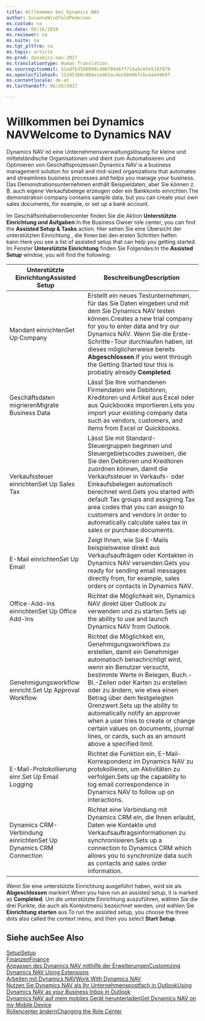 ```yaml
---
title: Willkommen bei Dynamics NAV
author: SusanneWindfeldPedersen
ms.custom: na
ms.date: 09/16/2016
ms.reviewer: na
ms.suite: na
ms.tgt_pltfrm: na
ms.topic: article
ms-prod: dynamics-nav-2017
ms.translationtype: Human Translation
ms.sourcegitcommit: 51adfb3588099c496f0946ff71da5c6fe518f070
ms.openlocfilehash: 113453b0c0b6e1ed61ac4ec66046fcbcead4960f
ms.contentlocale: de-at
ms.lasthandoff: 06/26/2017

---
```


# <a name="welcome-to-dynamics-nav"></a><span data-ttu-id="98711-102">Willkommen bei Dynamics NAV</span><span class="sxs-lookup"><span data-stu-id="98711-102">Welcome to Dynamics NAV</span></span>

<span data-ttu-id="98711-103">Dynamics NAV ist eine Unternehmensverwaltungslösung für kleine und mittelständische Organisationen und dient zum Automatisieren und Optimieren von Geschäftsprozessen.</span><span class="sxs-lookup"><span data-stu-id="98711-103">Dynamics NAV is a business management solution for small and mid-sized organizations that automates and streamlines business processes and helps you manage your business.</span></span> <span data-ttu-id="98711-104">Das Demonstrationsunternehmen enthält Beispieldaten, aber Sie können z. B. auch eigene Verkaufsbelege erzeugen oder ein Bankkonto einrichten.</span><span class="sxs-lookup"><span data-stu-id="98711-104">The demonstration company contains sample data, but you can create your own sales documents, for example, or set up a bank account.</span></span>  

<span data-ttu-id="98711-105">Im Geschäftsinhaberrollencenter finden Sie die Aktion **Unterstützte Einrichtung und Aufgaben**.</span><span class="sxs-lookup"><span data-stu-id="98711-105">In the Business Owner role center, you can find the **Assisted Setup & Tasks** action.</span></span> <span data-ttu-id="98711-106">Hier sehen Sie eine Übersicht der unterstützten Einrichtung , die Ihnen bei den ersten Schritten helfen kann.</span><span class="sxs-lookup"><span data-stu-id="98711-106">Here you see a list of assisted setup that can help you getting started.</span></span> <span data-ttu-id="98711-107">Im Fenster **Unterstützte Einrichtung** finden Sie Folgendes:</span><span class="sxs-lookup"><span data-stu-id="98711-107">In the **Assisted Setup** window, you will find the following:</span></span>

|<span data-ttu-id="98711-108">Unterstützte Einrichtung</span><span class="sxs-lookup"><span data-stu-id="98711-108">Assisted Setup</span></span>           |<span data-ttu-id="98711-109">Beschreibung</span><span class="sxs-lookup"><span data-stu-id="98711-109">Description</span></span>                                                                                      |
|-------------------------|-------------------------------------------------------------------------------------------------|
|<span data-ttu-id="98711-110">Mandant einrichten</span><span class="sxs-lookup"><span data-stu-id="98711-110">Set Up Company</span></span>           |<span data-ttu-id="98711-111">Erstellt ein neues Testunternehmen, für das Sie Daten eingeben und mit dem Sie Dynamics NAV testen können.</span><span class="sxs-lookup"><span data-stu-id="98711-111">Creates a new trial company for you to enter data and try our Dynamics NAV.</span></span> <span data-ttu-id="98711-112">Wenn Sie die Erste-Schritte-Tour durchlaufen haben, ist dieses möglicherweise bereits **Abgeschlossen**.</span><span class="sxs-lookup"><span data-stu-id="98711-112">If you went through the Getting Started tour this is probably already **Completed**.</span></span> |
|<span data-ttu-id="98711-113">Geschäftsdaten migrieren</span><span class="sxs-lookup"><span data-stu-id="98711-113">Migrate Business Data</span></span>    |<span data-ttu-id="98711-114">Lässt Sie Ihre vorhandenen Firmendaten wie Debitoren, Kreditoren und Artikel aus Excel oder aus Quickbooks importieren.</span><span class="sxs-lookup"><span data-stu-id="98711-114">Lets you import your existing company data such as vendors, customers, and items from Excel or Quickbooks.</span></span>|
|<span data-ttu-id="98711-115">Verkaufssteuer einrichten</span><span class="sxs-lookup"><span data-stu-id="98711-115">Set Up Sales Tax</span></span>         |<span data-ttu-id="98711-116">Lässt Sie mit Standard-Steuergruppen beginnen und Steuergebietscodes zuweisen, die Sie den Debitoren und Kreditoren zuordnen können, damit die Verkaufssteuer in Verkaufs- oder Einkaufsbelegen automatisch berechnet wird.</span><span class="sxs-lookup"><span data-stu-id="98711-116">Gets you started with default Tax groups and assigning Tax area codes that you can assign to customers and vendors in order to automatically calculate sales tax in sales or purchase documents.</span></span>|
|<span data-ttu-id="98711-117">E-Mail einrichten</span><span class="sxs-lookup"><span data-stu-id="98711-117">Set Up Email</span></span>             |<span data-ttu-id="98711-118">Zeigt Ihnen, wie Sie E-Mails beispielsweise direkt aus Verkaufsaufträgen oder Kontakten in Dynamics NAV versenden.</span><span class="sxs-lookup"><span data-stu-id="98711-118">Gets you ready for sending email messages directly from, for example, sales orders or contacts in Dynamics NAV.</span></span>|
|<span data-ttu-id="98711-119">Office-Add-ins einrichten</span><span class="sxs-lookup"><span data-stu-id="98711-119">Set Up Office Add-Ins</span></span>    |<span data-ttu-id="98711-120">Richtet die Möglichkeit ein, Dynamics NAV direkt über Outlook zu verwenden und zu starten.</span><span class="sxs-lookup"><span data-stu-id="98711-120">Sets up the ability to use and launch Dynamics NAV from Outlook.</span></span>|
|<span data-ttu-id="98711-121">Genehmigungsworkflow einricht.</span><span class="sxs-lookup"><span data-stu-id="98711-121">Set Up Approval Workflow</span></span>|<span data-ttu-id="98711-122">Richtet die Möglichkeit ein, Genehmigungsworkflows zu erstellen, damit ein Genehmiger automatisch benachrichtigt wird, wenn ein Benutzer versucht, bestimmte Werte in Belegen, Buch.-Bl.-Zeilen oder Karten zu erstellen oder zu ändern, wie etwa einen Betrag über dem festgelegten Grenzwert.</span><span class="sxs-lookup"><span data-stu-id="98711-122">Sets up the ability to automatically notify an approver when a user tries to create or change certain values on documents, journal lines, or cards, such as an amount above a specified limit.</span></span>|
|<span data-ttu-id="98711-123">E-Mail-Protokollierung einr.</span><span class="sxs-lookup"><span data-stu-id="98711-123">Set Up Email Logging</span></span>     |<span data-ttu-id="98711-124">Richtet die Funktion ein, E-Mail-Korrespondenz im Dynamics NAV zu protokollieren, um Aktivitäten zu verfolgen.</span><span class="sxs-lookup"><span data-stu-id="98711-124">Sets up the capability to log email correspondence in Dynamics NAV to follow up on interactions.</span></span>|
|<span data-ttu-id="98711-125">Dynamics CRM-Verbindung einrichten</span><span class="sxs-lookup"><span data-stu-id="98711-125">Set Up Dynamics CRM Connection</span></span>|<span data-ttu-id="98711-126">Richtet eine Verbindung mit Dynamics CRM ein, die Ihnen erlaubt, Daten wie Kontakte und Verkaufsauftragsinformationen zu synchronisieren.</span><span class="sxs-lookup"><span data-stu-id="98711-126">Sets up a connection to Dynamics CRM which allows you to synchronize data such as contacts and sales order information.</span></span>|

<span data-ttu-id="98711-127">Wenn Sie eine unterstützte Einrichtung ausgeführt haben, wird sie als **Abgeschlossen** markiert.</span><span class="sxs-lookup"><span data-stu-id="98711-127">When you have run an assisted setup, it is marked as **Completed**.</span></span> <span data-ttu-id="98711-128">Um die unterstützte Einrichtung auszuführen, wählen Sie die drei Punkte, die auch als Kontextmenü bezeichnet werden, und wählen Sie **Einrichtung starten** aus.</span><span class="sxs-lookup"><span data-stu-id="98711-128">To run the assisted setup, you choose the three dots also called the context menu, and then you select **Start Setup**.</span></span>


## <a name="see-also"></a><span data-ttu-id="98711-129">Siehe auch</span><span class="sxs-lookup"><span data-stu-id="98711-129">See Also</span></span>
[<span data-ttu-id="98711-130">Setup</span><span class="sxs-lookup"><span data-stu-id="98711-130">Setup</span></span>](setup.md)  
[<span data-ttu-id="98711-131">Finanzen</span><span class="sxs-lookup"><span data-stu-id="98711-131">Finance</span></span>](finance-setup.md)  
[<span data-ttu-id="98711-132">Anpassen des Dynamics NAV mithilfe der Erweiterungen</span><span class="sxs-lookup"><span data-stu-id="98711-132">Customizing Dynamics NAV Using Extensions</span></span>](ui-extensions.md)  
[<span data-ttu-id="98711-133">Arbeiten mit Dynamics NAV</span><span class="sxs-lookup"><span data-stu-id="98711-133">Work With Dynamics NAV</span></span>](ui-work-product.md)  
[<span data-ttu-id="98711-134">Nutzen Sie Dynamics NAV als Ihr Unternehmenspostfach in Outlook</span><span class="sxs-lookup"><span data-stu-id="98711-134">Using Dynamics NAV as your Business Inbox in Outlook</span></span>](across-outlook.md)  
[<span data-ttu-id="98711-135">Dynamics NAV auf mein mobiles Gerät herunterladen</span><span class="sxs-lookup"><span data-stu-id="98711-135">Get Dynamics NAV on my Mobile Device</span></span>](install-mobile-app.md)  
[<span data-ttu-id="98711-136">Rollencenter ändern</span><span class="sxs-lookup"><span data-stu-id="98711-136">Changing the Role Center</span></span>](ui-change-role.md)  


